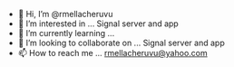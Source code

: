 - 👋 Hi, I’m @rmellacheruvu
- 👀 I’m interested in ... Signal server and app
- 🌱 I’m currently learning ...
- 💞️ I’m looking to collaborate on ... Signal server and app
- 📫 How to reach me ... rmellacheruvu@yahoo.com

<!---
rmellacheruvu/rmellacheruvu is a ✨ special ✨ repository because its `README.md` (this file) appears on your GitHub profile.
You can click the Preview link to take a look at your changes.
--->
